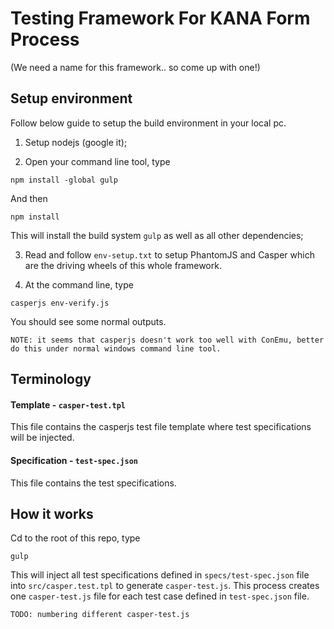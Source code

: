 # Testing Framework For KANA Form Process
(We need a name for this framework.. so come up with one!)

## Setup environment
Follow below guide to setup the build environment in your local pc.

1. Setup nodejs (google it);

2. Open your command line tool, type
```
npm install -global gulp
```
And then
```
npm install
```
This will install the build system ```gulp``` as well as all other dependencies;

3. Read and follow ```env-setup.txt``` to setup PhantomJS and Casper which are the driving wheels of this whole framework.

4. At the command line, type
```
casperjs env-verify.js
```
You should see some normal outputs.
```
NOTE: it seems that casperjs doesn't work too well with ConEmu, better do this under normal windows command line tool.
```


## Terminology
#### Template - ```casper-test.tpl```
This file contains the casperjs test file template where test specifications will be injected.

#### Specification - ```test-spec.json```
This file contains the test specifications.

## How it works

Cd to the root of this repo, type
```
gulp
```
This will inject all test specifications defined in ```specs/test-spec.json``` file into ```src/casper.test.tpl``` to generate ```casper-test.js```. This process creates one ```casper-test.js``` file for each test case defined in ```test-spec.json``` file.
```
TODO: numbering different casper-test.js
```
